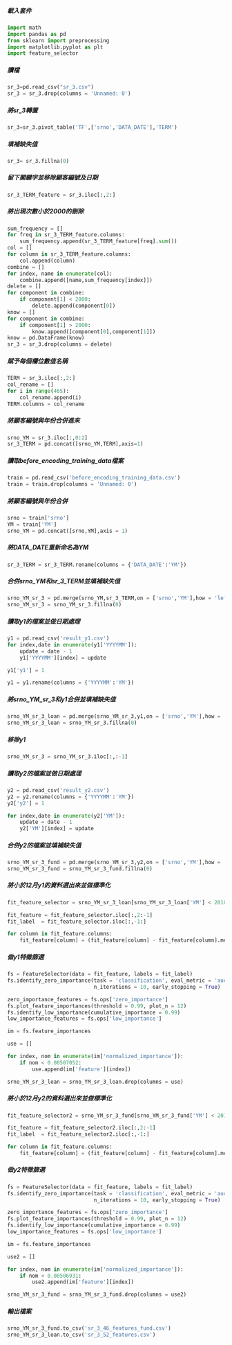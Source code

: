 ##### 載入套件

```python
import math
import pandas as pd
from sklearn import preprocessing
import matplotlib.pyplot as plt
import feature_selector 
```

##### 讀檔

```python
sr_3=pd.read_csv("sr_3.csv")
sr_3 = sr_3.drop(columns = 'Unnamed: 0')
```

##### 將sr_3轉置

```python
sr_3=sr_3.pivot_table('TF',['srno','DATA_DATE'],'TERM')
```

##### 填補缺失值

```python
sr_3= sr_3.fillna(0)
```

##### 留下關鍵字並移除顧客編號及日期

```python
sr_3_TERM_feature = sr_3.iloc[:,2:]
```

##### 將出現次數小於2000的刪除

```python
sum_frequency = []
for freq in sr_3_TERM_feature.columns:
    sum_frequency.append(sr_3_TERM_feature[freq].sum())
col = []
for column in sr_3_TERM_feature.columns:
    col.append(column)
combine = []
for index, name in enumerate(col):
    combine.append([name,sum_frequency[index]])
delete = []
for component in combine:
    if component[1] < 2000:
        delete.append(component[0])
know = []
for component in combine:
    if component[1] > 2000:
        know.append([component[0],component[1]])
know = pd.DataFrame(know)
sr_3 = sr_3.drop(columns = delete)
```

##### 賦予每個欄位數值名稱

```python
TERM = sr_3.iloc[:,2:]
col_rename = []
for i in range(465):
    col_rename.append(i)
TERM.columns = col_rename
```

##### 將顧客編號與年份合併進來

```python
srno_YM = sr_3.iloc[:,0:2]
sr_3_TERM = pd.concat([srno_YM,TERM],axis=1)
```

##### 讀取before_encoding_training_data檔案

```python
train = pd.read_csv('before_encoding_training_data.csv')
train = train.drop(columns = 'Unnamed: 0')
```

##### 將顧客編號與年份合併

```python
srno = train['srno']
YM = train['YM']
srno_YM = pd.concat([srno,YM],axis = 1)
```

##### 將DATA_DATE重新命名為YM

```PYTHON
sr_3_TERM = sr_3_TERM.rename(columns = {'DATA_DATE':'YM'})
```

##### 合併srno_YM和sr_3_TERM並填補缺失值

```PYTHON
srno_YM_sr_3 = pd.merge(srno_YM,sr_3_TERM,on = ['srno','YM'],how = 'left')
srno_YM_sr_3 = srno_YM_sr_3.fillna(0)
```

##### 讀取y1的檔案並做日期處理

```python
y1 = pd.read_csv('result_y1.csv')
for index,date in enumerate(y1['YYYYMM']):
    update = date - 1
    y1['YYYYMM'][index] = update

y1['y1'] = 1

y1 = y1.rename(columns = {'YYYYMM':'YM'})
```

##### 將srno_YM_sr_3和y1合併並填補缺失值

```python
srno_YM_sr_3_loan = pd.merge(srno_YM_sr_3,y1,on = ['srno','YM'],how = 'left')
srno_YM_sr_3_loan = srno_YM_sr_3.fillna(0)
```

##### 移除y1

```python
srno_YM_sr_3 = srno_YM_sr_3.iloc[:,:-1]
```

##### 讀取y2的檔案並做日期處理

```python
y2 = pd.read_csv('result_y2.csv')
y2 = y2.rename(columns = {'YYYYMM':'YM'})
y2['y2'] = 1

for index,date in enumerate(y2['YM']):
    update = date - 1
    y2['YM'][index] = update
```

##### 合併y2的檔案並填補缺失值

```python
srno_YM_sr_3_fund = pd.merge(srno_YM_sr_3,y2,on = ['srno','YM'],how = 'left')
srno_YM_sr_3_fund = srno_YM_sr_3_fund.fillna(0)
```

##### 將小於12月y1的資料選出來並做標準化

```python
fit_feature_selector = srno_YM_sr_3_loan[srno_YM_sr_3_loan['YM'] < 201812]

fit_feature = fit_feature_selector.iloc[:,2:-1]
fit_label  = fit_feature_selector.iloc[:,-1:]

for column in fit_feature.columns:
    fit_feature[column] = (fit_feature[column] - fit_feature[column].mean()) / (fit_feature[column].std())
```

##### 做y1特徵篩選

```python
fs = FeatureSelector(data = fit_feature, labels = fit_label)
fs.identify_zero_importance(task = 'classification', eval_metric = 'auc', 
                            n_iterations = 10, early_stopping = True)

zero_importance_features = fs.ops['zero_importance']
fs.plot_feature_importances(threshold = 0.99, plot_n = 12)
fs.identify_low_importance(cumulative_importance = 0.99)
low_importance_features = fs.ops['low_importance']

im = fs.feature_importances

use = []

for index, nom in enumerate(im['normalized_importance']):
    if nom < 0.00507052:
        use.append(im['feature'][index])

srno_YM_sr_3_loan = srno_YM_sr_3_loan.drop(columns = use)
```

##### 將小於12月y2的資料選出來並做標準化

```python
fit_feature_selector2 = srno_YM_sr_3_fund[srno_YM_sr_3_fund['YM'] < 201812]

fit_feature = fit_feature_selector2.iloc[:,2:-1]
fit_label  = fit_feature_selector2.iloc[:,-1:]

for column in fit_feature.columns:
    fit_feature[column] = (fit_feature[column] - fit_feature[column].mean()) / (fit_feature[column].std())
```

##### 做y2特徵篩選

```python
fs = FeatureSelector(data = fit_feature, labels = fit_label)
fs.identify_zero_importance(task = 'classification', eval_metric = 'auc', 
                            n_iterations = 10, early_stopping = True)

zero_importance_features = fs.ops['zero_importance']
fs.plot_feature_importances(threshold = 0.99, plot_n = 12)
fs.identify_low_importance(cumulative_importance = 0.99)
low_importance_features = fs.ops['low_importance']

im = fs.feature_importances

use2 = []

for index, nom in enumerate(im['normalized_importance']):
    if nom < 0.00506931:
        use2.append(im['feature'][index])

srno_YM_sr_3_fund = srno_YM_sr_3_fund.drop(columns = use2)
```

##### 輸出檔案

```python
srno_YM_sr_3_fund.to_csv('sr_3_46_features_fund.csv')
srno_YM_sr_3_loan.to_csv('sr_3_52_features.csv')
```

